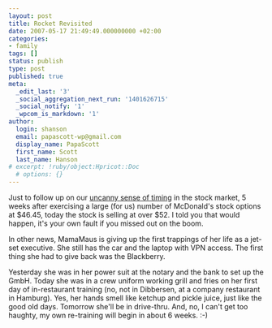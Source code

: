 ```yaml
---
layout: post
title: Rocket Revisited
date: 2007-05-17 21:49:49.000000000 +02:00
categories:
- family
tags: []
status: publish
type: post
published: true
meta:
  _edit_last: '3'
  _social_aggregation_next_run: '1401626715'
  _social_notify: '1'
  _wpcom_is_markdown: '1'
author:
  login: shanson
  email: papascott-wp@gmail.com
  display_name: PapaScott
  first_name: Scott
  last_name: Hanson
# excerpt: !ruby/object:Hpricot::Doc
  # options: {}
---
```

<p>Just to follow up on our <a href="http://www.papascott.de/archives/2007/04/10/dreams-for-sale-4645/">uncanny sense of timing</a> in the stock market, 5 weeks after exercising a large (for us) number of McDonald's stock options at $46.45, today the stock is selling at over $52. I told you that would happen, it's your own fault if you missed out on the boom.</p>
<p>In other news, MamaMaus is giving up the first trappings of her life as a jet-set executive. She still has the car and the laptop with VPN access. The first thing she had to give back was the Blackberry.</p>
<p>Yesterday she was in her power suit at the notary and the bank to set up the GmbH. Today she was in a crew uniform working grill and fries on her first day of in-restaurant training (no, not in Dibbersen, at a company restaurant in Hamburg). Yes, her hands smell like ketchup and pickle juice, just like the good old days. Tomorrow she'll be in drive-thru. And, no, I can't get too haughty, my own re-training will begin in about 6 weeks. :-)</p>
